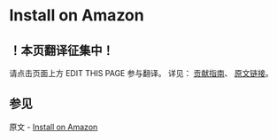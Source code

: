 # Install on Amazon

## ！本页翻译征集中！

请点击页面上方 EDIT THIS PAGE 参与翻译。
详见：
[贡献指南]( https://github.com/JinMuInfo/MongoDB-Manual-zh/blob/master/CONTRIBUTING.md )、
[原文链接](  https://docs.mongodb.com/manual/tutorial/install-mongodb-enterprise-on-amazon/  )。

## 参见

原文 - [Install on Amazon]( https://docs.mongodb.com/manual/tutorial/install-mongodb-enterprise-on-amazon/ )


